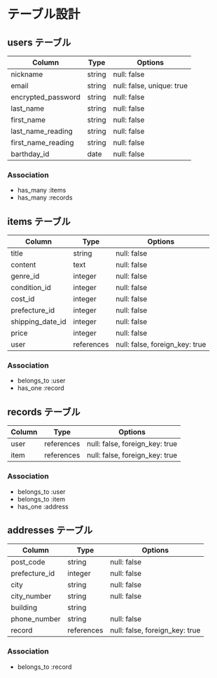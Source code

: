 # テーブル設計

## users テーブル

| Column             | Type    | Options                   |
| ------------------ | ------- | ------------------------- |
| nickname           | string  | null: false               |
| email              | string  | null: false, unique: true |
| encrypted_password | string  | null: false               |
| last_name          | string  | null: false               |
| first_name         | string  | null: false               |
| last_name_reading  | string  | null: false               |
| first_name_reading | string  | null: false               |
| barthday_id        | date    | null: false               |

### Association
- has_many :items
- has_many :records


## items テーブル

| Column           | Type       | Options                        |
| ---------------- | ---------- | ------------------------------ |
| title            | string     | null: false                    |
| content          | text       | null: false                    |
| genre_id         | integer    | null: false                    |
| condition_id     | integer    | null: false                    |
| cost_id          | integer    | null: false                    |
| prefecture_id    | integer    | null: false                    |
| shipping_date_id | integer    | null: false                    |
| price            | integer    | null: false                    |
| user             | references | null: false, foreign_key: true |

### Association
- belongs_to :user
- has_one    :record


## records テーブル

| Column | Type       | Options                        |
| ------ | ---------- | ------------------------------ |
| user   | references | null: false, foreign_key: true |
| item   | references | null: false, foreign_key: true |


### Association
- belongs_to :user
- belongs_to :item
- has_one    :address


## addresses テーブル

| Column        | Type       | Options                        |
| ------------- | ---------- | ------------------------------ |
| post_code     | string     | null: false                    |
| prefecture_id | integer    | null: false                    |
| city          | string     | null: false                    |
| city_number   | string     | null: false                    |
| building      | string     |                                |
| phone_number  | string     | null: false                    |
| record        | references | null: false, foreign_key: true |

### Association
- belongs_to :record